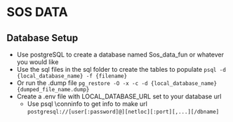 # SOS DATA
## Database Setup
- Use postgreSQL to create a database named Sos\_data\_fun or whatever you would like
- Use the sql files in the sql folder to create the tables to populate `psql -d {local_database_name} -f {filename}`
- Or run the .dump file `pg_restore -O -x -c -d {local_database_name} {dumped_file_name.dump}`
- Create a .env file with LOCAL\_DATABASE\_URL set to your database url 
    - Use psql \conninfo to get info to make url `postgresql://[user[:password]@][netloc][:port][,...][/dbname]`

